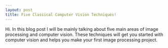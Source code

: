 ```yaml
---
layout: post
title: Five Classical Computer Vision Techniques!
---
```



Hi. In this blog post I will be mainly talking about five main areas of image processing and computer vision. These techniques will get you started with computer vision and helps you make your first image processing project.

